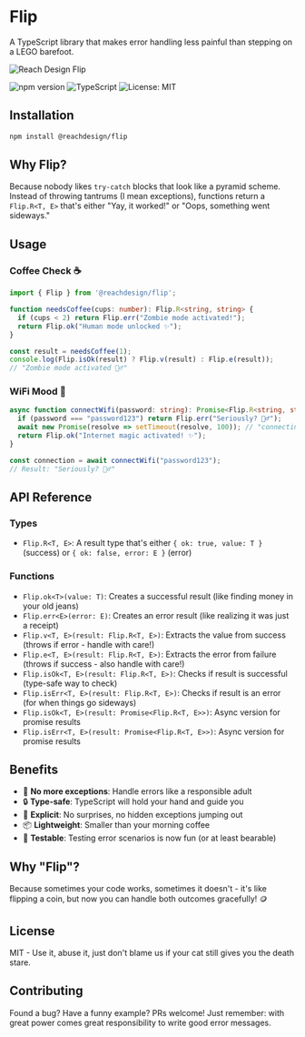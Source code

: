 # Flip 

A TypeScript library that makes error handling less painful than stepping on a LEGO barefoot.

![Reach Design Flip](https://github.com/user-attachments/assets/a88cb327-0e3e-4ae9-baa4-dae6cc4740b2)

![npm version](https://img.shields.io/npm/v/@reachdesign/flip?style=for-the-badge&logo=npm&color=red)
![TypeScript](https://img.shields.io/badge/TypeScript-3178C6?style=for-the-badge&logo=typescript&logoColor=white)
![License: MIT](https://img.shields.io/badge/License-MIT-green?style=for-the-badge)

## Installation

```bash
npm install @reachdesign/flip
```

## Why Flip?

Because nobody likes `try-catch` blocks that look like a pyramid scheme. Instead of throwing tantrums (I mean exceptions), functions return a `Flip.R<T, E>` that's either "Yay, it worked!" or "Oops, something went sideways."

## Usage

### Coffee Check ☕

```typescript
import { Flip } from '@reachdesign/flip';

function needsCoffee(cups: number): Flip.R<string, string> {
  if (cups < 2) return Flip.err("Zombie mode activated!");
  return Flip.ok("Human mode unlocked ✨");
}

const result = needsCoffee(1);
console.log(Flip.isOk(result) ? Flip.v(result) : Flip.e(result));
// "Zombie mode activated 🧟‍♂️"
```


### WiFi Mood 📶

```typescript
async function connectWifi(password: string): Promise<Flip.R<string, string>> {
  if (password === "password123") return Flip.err("Seriously? 🤦‍♂️");
  await new Promise(resolve => setTimeout(resolve, 100)); // "connecting"
  return Flip.ok("Internet magic activated! ✨");
}

const connection = await connectWifi("password123");
// Result: "Seriously? 🤦‍♂️"
```

## API Reference

### Types

- `Flip.R<T, E>`: A result type that's either `{ ok: true, value: T }` (success) or `{ ok: false, error: E }` (error)

### Functions

- `Flip.ok<T>(value: T)`: Creates a successful result (like finding money in your old jeans)
- `Flip.err<E>(error: E)`: Creates an error result (like realizing it was just a receipt)
- `Flip.v<T, E>(result: Flip.R<T, E>)`: Extracts the value from success (throws if error - handle with care!)
- `Flip.e<T, E>(result: Flip.R<T, E>)`: Extracts the error from failure (throws if success - also handle with care!)
- `Flip.isOk<T, E>(result: Flip.R<T, E>)`: Checks if result is successful (type-safe way to check)
- `Flip.isErr<T, E>(result: Flip.R<T, E>)`: Checks if result is an error (for when things go sideways)
- `Flip.isOk<T, E>(result: Promise<Flip.R<T, E>>)`: Async version for promise results
- `Flip.isErr<T, E>(result: Promise<Flip.R<T, E>>)`: Async version for promise results

## Benefits

- 🚫 **No more exceptions**: Handle errors like a responsible adult
- 🔒 **Type-safe**: TypeScript will hold your hand and guide you
- 🎯 **Explicit**: No surprises, no hidden exceptions jumping out
- 📦 **Lightweight**: Smaller than your morning coffee
- 🧪 **Testable**: Testing error scenarios is now fun (or at least bearable)

## Why "Flip"?

Because sometimes your code works, sometimes it doesn't - it's like flipping a coin, but now you can handle both outcomes gracefully! 🪙

## License

MIT - Use it, abuse it, just don't blame us if your cat still gives you the death stare.

## Contributing

Found a bug? Have a funny example? PRs welcome! Just remember: with great power comes great responsibility to write good error messages.
